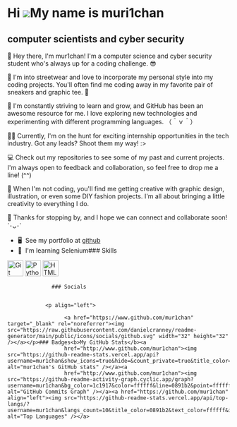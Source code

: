 Hi ![](https://user-images.githubusercontent.com/18350557/176309783-0785949b-9127-417c-8b55-ab5a4333674e.gif)My name is muri1chan
=================================================================================================================================

computer scientists and cyber security
--------------------------------------

👋 Hey there, I'm mur1chan! I'm a computer science and cyber security student who's always up for a coding challenge. 😎 

🌟 I'm into streetwear and love to incorporate my personal style into my coding projects. You'll often find me coding away in my favorite pair of sneakers and graphic tee. 👕 

🚀 I'm constantly striving to learn and grow, and GitHub has been an awesome resource for me. I love exploring new technologies and experimenting with different programming languages. （＾ｖ＾） 

👨‍💼 Currently, I'm on the hunt for exciting internship opportunities in the tech industry. Got any leads? Shoot them my way! :> 

💻 Check out my repositories to see some of my past and current projects. I'm always open to feedback and collaboration, so feel free to drop me a line! (^^) 

🎨 When I'm not coding, you'll find me getting creative with graphic design, illustration, or even some DIY fashion projects. I'm all about bringing a little creativity to everything I do. 

💫 Thanks for stopping by, and I hope we can connect and collaborate soon! ´･ᴗ･\`

*   🖥️  See my portfolio at [github](http://github.com/mur1chan/ebay-kleinanzeigen-monitor)
*   🧠  I'm learning Selenium### Skills 
<p align="left">
<a href="https://git-scm.com/" target="_blank" rel="noreferrer"><img src="https://raw.githubusercontent.com/danielcranney/readme-generator/main/public/icons/skills/git-colored.svg" width="36" height="36" alt="Git" /></a>
<a href="https://www.python.org/" target="_blank" rel="noreferrer"><img src="https://raw.githubusercontent.com/danielcranney/readme-generator/main/public/icons/skills/python-colored.svg" width="36" height="36" alt="Python" /></a>
<a href="https://developer.mozilla.org/en-US/docs/Glossary/HTML5" target="_blank" rel="noreferrer"><img src="https://raw.githubusercontent.com/danielcranney/readme-generator/main/public/icons/skills/html5-colored.svg" width="36" height="36" alt="HTML5" /></a>
</p>
                    
                  ### Socials
                  
                  
                <p align="left">
                          
                      <a href="https://www.github.com/mur1chan" target="_blank" rel="noreferrer"><img src="https://raw.githubusercontent.com/danielcranney/readme-generator/main/public/icons/socials/github.svg" width="32" height="32" /></a></p>### Badges<b>My GitHub Stats</b><a
                      href="http://www.github.com/mur1chan"><img src="https://github-readme-stats.vercel.app/api?username=mur1chan&show_icons=true&hide=&count_private=true&title_color=0891b2&text_color=ffffff&icon_color=0891b2&bg_color=1c1917&hide_border=true&show_icons=true" alt="mur1chan's GitHub stats" /></a><a
                      href="http://www.github.com/mur1chan"><img src="https://github-readme-activity-graph.cyclic.app/graph?username=mur1chan&bg_color=1c1917&color=ffffff&line=0891b2&point=ffffff&area_color=1c1917&area=true&hide_border=true&custom_title=GitHub%20Commits%20Graph" alt="GitHub Commits Graph" /></a><a href="https://github.com/mur1chan" align="left"><img src="https://github-readme-stats.vercel.app/api/top-langs/?username=mur1chan&langs_count=10&title_color=0891b2&text_color=ffffff&icon_color=0891b2&bg_color=1c1917&hide_border=true&locale=en&custom_title=Top%20%Languages" alt="Top Languages" /></a>
